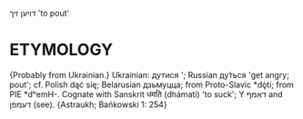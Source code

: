 דוּיען זיך
'to pout'

ETYMOLOGY
===========
{Probably from Ukrainian.}
Ukrainian: дутися '; Russian ду́ться 'get angry; pout'; cf. Polish dąć się; Belarusian дзьмуцца; from Proto-Slavic *dǫ̀ti; from PIE *dʰemH-. Cognate with Sanskrit धमति (dhámati) 'to suck'; Y דאַמף and דעמפֿן (see).
{Astraukh; Bańkowski 1: 254}
